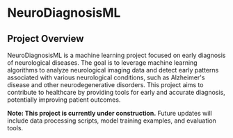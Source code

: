 # NeuroDiagnosisML

## Project Overview
NeuroDiagnosisML is a machine learning project focused on early diagnosis of neurological diseases. The goal is to leverage machine learning algorithms to analyze neurological imaging data and detect early patterns associated with various neurological conditions, such as Alzheimer's disease and other neurodegenerative disorders. This project aims to contribute to healthcare by providing tools for early and accurate diagnosis, potentially improving patient outcomes.

**Note: This project is currently under construction.** Future updates will include data processing scripts, model training examples, and evaluation tools.

